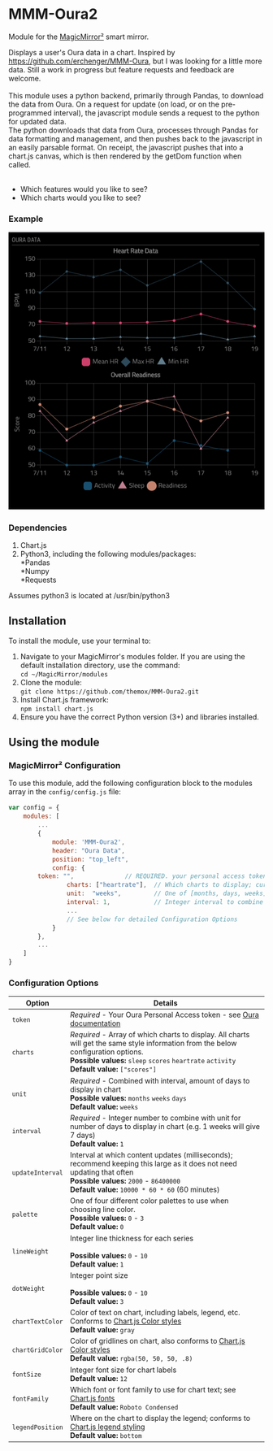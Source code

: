 # MMM-Oura2

Module for the [MagicMirror²](https://github.com/MichMich/MagicMirror/) smart mirror.

Displays a user's Oura data in a chart.  Inspired by https://github.com/erchenger/MMM-Oura, but I was looking for a little more data.  Still a work in progress but feature requests and feedback are welcome.
<br><br>
This module uses a python backend, primarily through Pandas, to download the data from Oura.  On a request for update (on load, or on the pre-programmed interval), the javascript module sends a request to the python for updated data.  
The python downloads that data from Oura, processes through Pandas for data formatting and management, and then pushes back to the javascript in an easily parsable format.  On receipt, the javascript pushes that into a chart.js canvas, which
is then rendered by the getDom function when called.
<br><br>

* Which features would you like to see?<br>
* Which charts would you like to see?<br>


### Example
![Example of MMM-Oura2](images/sample.png?raw=true "Example screenshot")

### Dependencies

1. Chart.js
2. Python3, including the following modules/packages:<br>
*Pandas<br>
*Numpy<br>
*Requests<br>

Assumes python3 is located at /usr/bin/python3


## Installation
To install the module, use your terminal to:
1. Navigate to your MagicMirror's modules folder. If you are using the default installation directory, use the command:<br />`cd ~/MagicMirror/modules`
2. Clone the module:<br />`git clone https://github.com/themox/MMM-Oura2.git`
3. Install Chart.js framework:<br />`npm install chart.js`
4. Ensure you have the correct Python version (3+) and libraries installed.

## Using the module

### MagicMirror² Configuration

To use this module, add the following configuration block to the modules array in the `config/config.js` file:
```js
var config = {
    modules: [
        ...
        {
            module: 'MMM-Oura2',
            header: "Oura Data",
            position: "top_left",
            config: {
		token: "",              // REQUIRED. your personal access token for Oura
                charts: ["heartrate"],  // Which charts to display; currently one or both of ["sleep", "heartrate", "scores"]; eventually to be several
                unit:  "weeks",         // One of [months, days, weeks]
                interval: 1,            // Integer interval to combine with unit for length of time to get & display data
                ...
                // See below for detailed Configuration Options
            }
        },
        ...
    ]
}
```

### Configuration Options

| Option                  | Details
|------------------------ |--------------
| `token`                 | *Required* - Your Oura Personal Access token - see [Oura documentation](https://cloud.ouraring.com/docs/authentication)
| `charts`                | *Required* - Array of which charts to display. All charts will get the same style information from the below configuration options. <br> **Possible values:** `sleep`  `scores`  `heartrate`  `activity`<br> **Default value:** `["scores"]`
| `unit`                  | *Required* - Combined with interval, amount of days to display in chart <br> **Possible values:** `months`  `weeks`  `days` <br> **Default value:** `weeks`
| `interval`              | *Required* - Integer number to combine with unit for number of days to display in chart (e.g. 1 weeks will give 7 days) <br> **Default value:** `1`
| `updateInterval`        | Interval at which content updates (milliseconds); recommend keeping this large as it does not need updating that often <br> **Possible values:** `2000` - `86400000` <br> **Default value:** `10000 * 60 * 60` (60 minutes)
| `palette`               | One of four different color palettes to use when choosing line color. <br> **Possible values:** `0` - `3` <br> **Default value:** `0`
| `lineWeight`            | Integer line thickness for each series  <br><br> **Possible values:** `0` - `10` <br> **Default value:** `1`
| `dotWeight`             | Integer point size<br><br> **Possible values:** `0` - `10` <br> **Default value:** `3`
| `chartTextColor`        | Color of text on chart, including labels, legend, etc.  Conforms to [Chart.js Color styles](https://www.chartjs.org/docs/latest/general/colors.html) <br> **Default value:** `gray`
| `chartGridColor`        | Color of gridlines on chart, also conforms to [Chart.js Color styles](https://www.chartjs.org/docs/latest/general/colors.html) <br> **Default value:** `rgba(50, 50, 50, .8)`
| `fontSize`              | Integer font size for chart labels <br>**Default value:** `12`
| `fontFamily`            | Which font or font family to use for chart text; see [Chart.js fonts](https://www.chartjs.org/docs/latest/general/fonts.html)  <br>**Default value:** `Roboto Condensed`
| `legendPosition`        | Where on the chart to display the legend; conforms to [Chart.js legend styling](https://www.chartjs.org/docs/latest/configuration/legend.html#position)  <br>**Default value:** `bottom`
